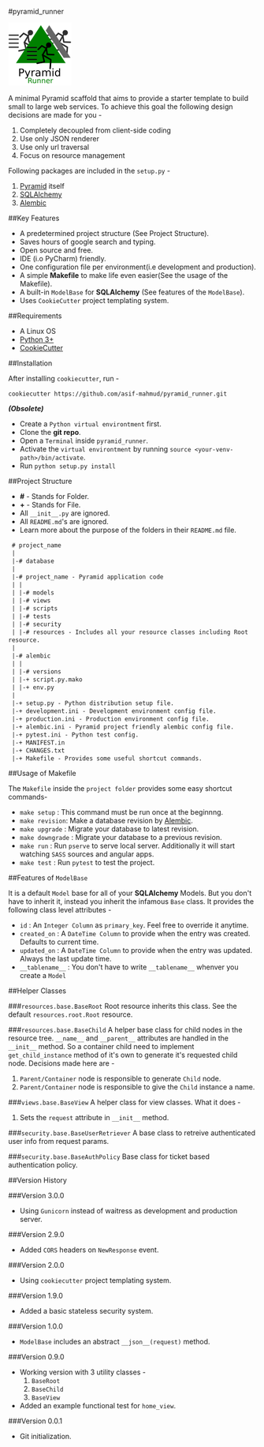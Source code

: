 #pyramid_runner

![Image not found](images/pyramid_runner.png)

A minimal Pyramid scaffold that aims to provide a starter template
to build small to large web services. To achieve this goal the following
design decisions are made for you -

1. Completely decoupled from client-side coding
2. Use only JSON renderer
3. Use only url traversal
4. Focus on resource management

Following packages are included in the `setup.py` -

1. [Pyramid](http://www.pylonsproject.org/) itself
2. [SQLAlchemy](http://www.sqlalchemy.org/)
3. [Alembic](http://alembic.zzzcomputing.com/)

##Key Features

* A predetermined project structure (See Project Structure).
* Saves hours of google search and typing.
* Open source and free.
* IDE (i.o PyCharm) friendly.
* One configuration file per environment(i.e development and production).
* A simple **Makefile** to make life even easier(See the usage of the Makefile).
* A built-in `ModelBase` for **SQLAlchemy** (See features of the `ModelBase`).
* Uses `CookieCutter` project templating system.

##Requirements

* A Linux OS
* [Python 3+](https://www.python.org/downloads/)
* [CookieCutter](https://github.com/audreyr/cookiecutter)

##Installation

After installing `cookiecutter`, run -

```
cookiecutter https://github.com/asif-mahmud/pyramid_runner.git
```

***(Obsolete)***
- Create a `Python virtual environtment` first.
- Clone the **git repo**.
- Open a `Terminal` inside `pyramid_runner`. 
- Activate the `virtual environtment` by running `source <your-venv-path>/bin/activate`. 
- Run `python setup.py install`

##Project Structure

- **#** - Stands for Folder.
- **+** - Stands for File.
- All `__init__.py` are ignored.
- All `README.md`'s are ignored.
- Learn more about the purpose of the folders in their `README.md` file.

```
 # project_name
 |
 |-# database
 |
 |-# project_name - Pyramid application code
 | |
 | |-# models
 | |-# views
 | |-# scripts
 | |-# tests
 | |-# security
 | |-# resources - Includes all your resource classes including Root resource.
 |
 |-# alembic
 | |
 | |-# versions
 | |-+ script.py.mako
 | |-+ env.py
 |
 |-+ setup.py - Python distribution setup file.
 |-+ development.ini - Development environment config file.
 |-+ production.ini - Production environment config file.
 |-+ alembic.ini - Pyramid project friendly alembic config file.
 |-+ pytest.ini - Python test config.
 |-+ MANIFEST.in
 |-+ CHANGES.txt
 |-+ Makefile - Provides some useful shortcut commands.
```

##Usage of Makefile 

The `Makefile` inside the `project folder` provides some easy shortcut commands-

- `make setup` : This command must be run once at the beginnng.
- `make revision`: Make a database revision by [Alembic](http://alembic.zzzcomputing.com/).
- `make upgrade` : Migrate your database to latest revision.
- `make downgrade` : Migrate your database to a previous revision.
- `make run` : Run `pserve` to serve local server. Additionally it will start watching `SASS` sources and angular apps.
- `make test` : Run `pytest` to test the project.

##Features of `ModelBase`

It is a default `Model` base for all of your **SQLAlchemy** Models. But you don't have to inherit it, instead you 
inherit the infamous `Base` class. It provides the following class level attributes -

- `id` : An `Integer Column` as `primary_key`. Feel free to override it anytime.
- `created_on` : A `DateTime Column` to provide when the entry was created. Defaults to current time.
- `updated_on` : A `DateTime Column` to provide when the entry was updated. Always the last update time.
- `__tablename__` : You don't have to write `__tablename__` whenver you create a `Model`

##Helper Classes

###`resources.base.BaseRoot`
Root resource inherits this class. See the default `resources.root.Root` resource.

###`resources.base.BaseChild`
A helper base class for child nodes in the resource tree. `__name__` and `__parent__`
attributes are handled in the `__init__` method. So a container child need to
implement `get_child_instance` method of it's own to generate it's requested 
child node. Decisions made here are -

1. `Parent/Container` node is responsible to generate `Child` node.
2. `Parent/Container` node is responsible to give the `Child` instance a name.

###`views.base.BaseView`
A helper class for view classes. What it does -

1. Sets the `request` attribute in `__init__` method.

###`security.base.BaseUserRetriever`
A base class to retreive authenticated user info from request params.

###`security.base.BaseAuthPolicy`
Base class for ticket based authentication policy.

##Version History

###Version 3.0.0
* Using `Gunicorn` instead of waitress as development and production server.

###Version 2.9.0
* Added `CORS` headers on `NewResponse` event.

###Version 2.0.0
* Using `cookiecutter` project templating system.

###Version 1.9.0
* Added a basic stateless security system.

###Version 1.0.0
* `ModelBase` includes an abstract `__json__(request)` method.

###Version 0.9.0
* Working version with 3 utility classes -
    1. `BaseRoot`
    2. `BaseChild`
    3. `BaseView`
* Added an example functional test for `home_view`.

###Version 0.0.1
* Git initialization.
